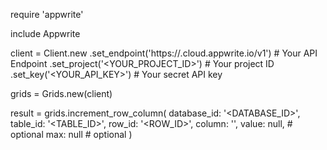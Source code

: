 require 'appwrite'

include Appwrite

client = Client.new
    .set_endpoint('https://<REGION>.cloud.appwrite.io/v1') # Your API Endpoint
    .set_project('<YOUR_PROJECT_ID>') # Your project ID
    .set_key('<YOUR_API_KEY>') # Your secret API key

grids = Grids.new(client)

result = grids.increment_row_column(
    database_id: '<DATABASE_ID>',
    table_id: '<TABLE_ID>',
    row_id: '<ROW_ID>',
    column: '',
    value: null, # optional
    max: null # optional
)
